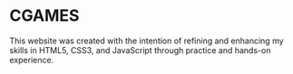 # CGAMES
This website was created with the intention of refining and enhancing my skills in HTML5, CSS3, and JavaScript through practice and hands-on experience.
